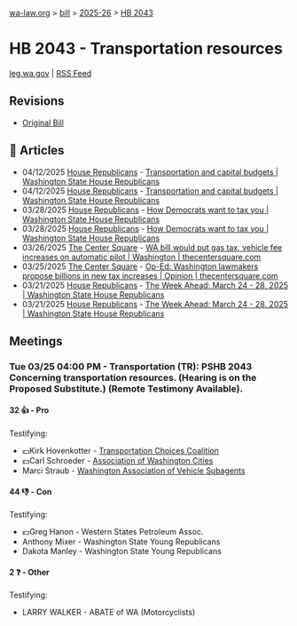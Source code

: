 [wa-law.org](/) > [bill](/bill/) > [2025-26](/bill/2025-26/) > [HB 2043](/bill/2025-26/hb/2043/)

# HB 2043 - Transportation resources
[leg.wa.gov](https://app.leg.wa.gov/billsummary?BillNumber=2043&Year=2025&Initiative=false) | [RSS Feed](./rss.xml)

## Revisions
* [Original Bill](1/)

## 📰 Articles
* 04/12/2025 [House Republicans](/org/house_republicans/) - [Transportation and capital budgets | Washington State House Republicans](http://houserepublicans.wa.gov/current/transportation-and-capital-budgets/#:~:text=legislation)
* 04/12/2025 [House Republicans](/org/house_republicans/) - [Transportation and capital budgets | Washington State House Republicans](https://houserepublicans.wa.gov/current/transportation-and-capital-budgets/#:~:text=legislation)
* 03/28/2025 [House Republicans](/org/house_republicans/) - [How Democrats want to tax you | Washington State House Republicans](http://houserepublicans.wa.gov/how-democrats-want-to-tax-you/#:~:text=House%20Bill%202043)
* 03/28/2025 [House Republicans](/org/house_republicans/) - [How Democrats want to tax you | Washington State House Republicans](https://houserepublicans.wa.gov/how-democrats-want-to-tax-you/#:~:text=House%20Bill%202043)
* 03/26/2025 [The Center Square](/org/the_center_square/) - [WA bill would put gas tax, vehicle fee increases on automatic pilot | Washington | thecentersquare.com](https://www.thecentersquare.com/washington/article_38300bb0-87a7-409a-a05e-9de2df837d4c.html#:~:text=House%20Bill%202043)
* 03/25/2025 [The Center Square](/org/the_center_square/) - [Op-Ed: Washington lawmakers propose billions in new tax increases | Opinion | thecentersquare.com](https://www.thecentersquare.com/opinion/article_bdadf9e6-f689-489a-91a4-4a7828e11141.html#:~:text=House%20Bill%202043)
* 03/21/2025 [House Republicans](/org/house_republicans/) - [The Week Ahead: March 24 - 28, 2025 | Washington State House Republicans](http://houserepublicans.wa.gov/week/the-week-ahead-march-24-28-2025/#:~:text=HB%202043)
* 03/21/2025 [House Republicans](/org/house_republicans/) - [The Week Ahead: March 24 - 28, 2025 | Washington State House Republicans](https://houserepublicans.wa.gov/week/the-week-ahead-march-24-28-2025/#:~:text=HB%202043)

## Meetings
### Tue 03/25 04:00 PM - Transportation (TR): PSHB 2043 Concerning transportation resources. (Hearing is on the Proposed Substitute.) (Remote Testimony Available).
#### 32 👍 - Pro
Testifying:
* 💵Kirk Hovenkotter - [Transportation Choices Coalition](/org/transportation_choices_coalition/)
* 💵Carl Schroeder - [Association of Washington Cities](/org/association_of_washington_cities/)
* Marci Straub - [Washington Association of Vehicle Subagents](/org/washington_association_of_vehicle_subagents/)

#### 44 👎 - Con
Testifying:
* 💵Greg Hanon - Western States Petroleum Assoc.
* Anthony Mixer - Washington State Young Republicans
* Dakota Manley - Washington State Young Republicans

#### 2 ❓ - Other
Testifying:
* LARRY WALKER - ABATE of WA  (Motorcyclists)
